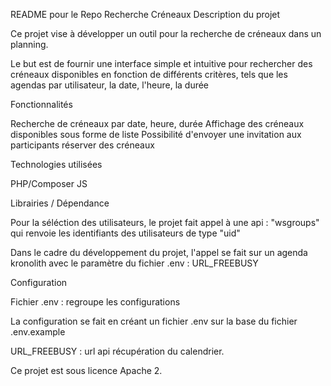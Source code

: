 
README pour le Repo Recherche Créneaux
Description du projet

Ce projet vise à développer un outil pour la recherche de créneaux dans un planning.

Le but est de fournir une interface simple et intuitive pour rechercher des créneaux disponibles en fonction de différents critères, tels que les agendas par utilisateur, la date, l'heure, la durée


Fonctionnalités

Recherche de créneaux par date, heure, durée
Affichage des créneaux disponibles sous forme de liste
Possibilité d'envoyer une invitation aux participants réserver des créneaux


Technologies utilisées

PHP/Composer
JS

Librairies / Dépendance

Pour la séléction des utilisateurs, le projet fait appel à une api : "wsgroups"
qui renvoie les identifiants des utilisateurs de type "uid"

Dans le cadre du développement du projet, l'appel se fait sur un agenda kronolith
avec le paramètre du fichier .env : URL_FREEBUSY

Configuration

Fichier .env : regroupe les configurations

La configuration se fait en créant un fichier .env sur la base du fichier .env.example

URL_FREEBUSY : url api récupération du calendrier.



Ce projet est sous licence Apache 2.
